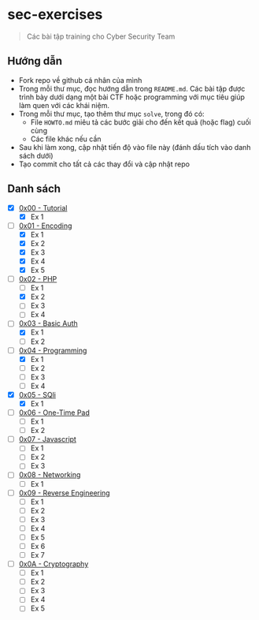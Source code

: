 # sec-exercises

> Các bài tập training cho Cyber Security Team

## Hướng dẫn

- Fork repo về github cá nhân của mình
- Trong mỗi thư mục, đọc hướng dẫn trong `README.md`. Các bài tập được trình bày dưới dạng một bài CTF hoặc programming với mục tiêu giúp làm quen với các khái niệm.
- Trong mỗi thư mục, tạo thêm thư mục `solve`, trong đó có:
  - File `HOWTO.md` miêu tả các bước giải cho đến kết quả (hoặc flag) cuối cùng
  - Các file khác nếu cần
- Sau khi làm xong, cập nhật tiến độ vào file này (đánh dấu tích vào danh sách dưới)
- Tạo commit cho tất cả các thay đổi và cập nhật repo

## Danh sách

- [x] [0x00 - Tutorial](0x00)
  - [x] Ex 1
- [ ] [0x01 - Encoding](0x01)
  - [x] Ex 1
  - [x] Ex 2
  - [x] Ex 3
  - [x] Ex 4
  - [x] Ex 5
- [ ] [0x02 - PHP](0x02)
  - [ ] Ex 1
  - [x] Ex 2
  - [ ] Ex 3
  - [ ] Ex 4
- [ ] [0x03 - Basic Auth](0x03)
  - [x] Ex 1
  - [ ] Ex 2
- [ ] [0x04 - Programming](0x04)
  - [x] Ex 1
  - [ ] Ex 2
  - [ ] Ex 3
  - [ ] Ex 4
- [x] [0x05 - SQli](0x05)
  - [x] Ex 1
- [ ] [0x06 - One-Time Pad](0x06)
  - [ ] Ex 1
  - [ ] Ex 2
- [ ] [0x07 - Javascript](0x07)
  - [ ] Ex 1
  - [ ] Ex 2
  - [ ] Ex 3
- [ ] [0x08 - Networking](0x08)
  - [ ] Ex 1
- [ ] [0x09 - Reverse Engineering](0x09)
  - [ ] Ex 1
  - [ ] Ex 2
  - [ ] Ex 3
  - [ ] Ex 4
  - [ ] Ex 5
  - [ ] Ex 6
  - [ ] Ex 7
- [ ] [0x0A - Cryptography](0x0A)
  - [ ] Ex 1
  - [ ] Ex 2
  - [ ] Ex 3
  - [ ] Ex 4
  - [ ] Ex 5
